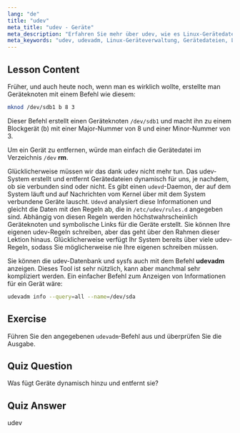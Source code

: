 ```yaml
---
lang: "de"
title: "udev"
meta_title: "udev - Geräte"
meta_description: "Erfahren Sie mehr über udev, wie es Linux-Gerätedateien dynamisch verwaltet und udevadm verwendet. Verstehen Sie die Erstellung von Geräteknoten für Anfänger."
meta_keywords: "udev, udevadm, Linux-Geräteverwaltung, Gerätedateien, Linux-Tutorial, Linux für Anfänger, udev-Regeln, Linux-Anleitung"
---
```


## Lesson Content

Früher, und auch heute noch, wenn man es wirklich wollte, erstellte man Geräteknoten mit einem Befehl wie diesem:

```bash
mknod /dev/sdb1 b 8 3
```

Dieser Befehl erstellt einen Geräteknoten `/dev/sdb1` und macht ihn zu einem Blockgerät (b) mit einer Major-Nummer von 8 und einer Minor-Nummer von 3.

Um ein Gerät zu entfernen, würde man einfach die Gerätedatei im Verzeichnis `/dev` **rm**.

Glücklicherweise müssen wir das dank udev nicht mehr tun. Das udev-System erstellt und entfernt Gerätedateien dynamisch für uns, je nachdem, ob sie verbunden sind oder nicht. Es gibt einen `udevd`-Daemon, der auf dem System läuft und auf Nachrichten vom Kernel über mit dem System verbundene Geräte lauscht. `Udevd` analysiert diese Informationen und gleicht die Daten mit den Regeln ab, die in `/etc/udev/rules.d` angegeben sind. Abhängig von diesen Regeln werden höchstwahrscheinlich Geräteknoten und symbolische Links für die Geräte erstellt. Sie können Ihre eigenen udev-Regeln schreiben, aber das geht über den Rahmen dieser Lektion hinaus. Glücklicherweise verfügt Ihr System bereits über viele udev-Regeln, sodass Sie möglicherweise nie Ihre eigenen schreiben müssen.

Sie können die udev-Datenbank und sysfs auch mit dem Befehl **udevadm** anzeigen. Dieses Tool ist sehr nützlich, kann aber manchmal sehr kompliziert werden. Ein einfacher Befehl zum Anzeigen von Informationen für ein Gerät wäre:

```bash
udevadm info --query=all --name=/dev/sda
```

## Exercise

Führen Sie den angegebenen `udevadm`-Befehl aus und überprüfen Sie die Ausgabe.

## Quiz Question

Was fügt Geräte dynamisch hinzu und entfernt sie?

## Quiz Answer

udev

